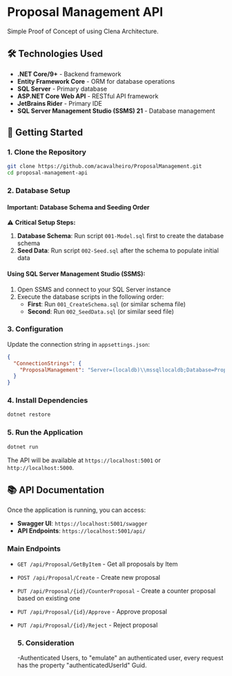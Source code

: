 # Proposal Management API

Simple Proof of Concept of using Clena Architecture.

## 🛠️ Technologies Used

- **.NET Core/9+** - Backend framework
- **Entity Framework Core** - ORM for database operations
- **SQL Server** - Primary database
- **ASP.NET Core Web API** - RESTful API framework
- **JetBrains Rider** - Primary IDE
- **SQL Server Management Studio (SSMS) 21** - Database management


## 🚀 Getting Started

### 1. Clone the Repository

```bash
git clone https://github.com/acavalheiro/ProposalManagement.git
cd proposal-management-api
```

### 2. Database Setup

#### Important: Database Schema and Seeding Order

⚠️ **Critical Setup Steps:**

1. **Database Schema**: Run script `001-Model.sql` first to create the database schema
2. **Seed Data**: Run script `002-Seed.sql` after the schema to populate initial data

#### Using SQL Server Management Studio (SSMS):

1. Open SSMS and connect to your SQL Server instance
2. Execute the database scripts in the following order:
   - **First**: Run `001_CreateSchema.sql` (or similar schema file)
   - **Second**: Run `002_SeedData.sql` (or similar seed file)


### 3. Configuration

Update the connection string in `appsettings.json`:

```json
{
  "ConnectionStrings": {
    "ProposalManagement": "Server=(localdb)\\mssqllocaldb;Database=ProposalManagementDB;Trusted_Connection=true;MultipleActiveResultSets=true;"
  }
}
```

### 4. Install Dependencies

```bash
dotnet restore
```

### 5. Run the Application

```bash
dotnet run
```

The API will be available at `https://localhost:5001` or `http://localhost:5000`.

## 📚 API Documentation

Once the application is running, you can access:

- **Swagger UI**: `https://localhost:5001/swagger`
- **API Endpoints**: `https://localhost:5001/api/`

### Main Endpoints

- `GET /api/Proposal/GetByItem` - Get all proposals by Item
- `POST /api/Proposal/Create` - Create new proposal
- `PUT /api/Proposal/{id}/CounterProposal` - Create a counter proposal based on existing one
- `PUT /api/Proposal/{id}/Approve` - Approve proposal
- `PUT /api/Proposal/{id}/Reject` - Reject proposal

  ### 5. Consideration
  -Authenticated Users, to "emulate" an authenticated user, every request has the property "authenticatedUserId" Guid.


